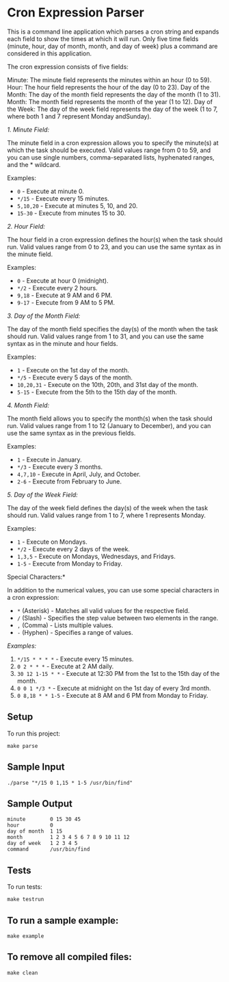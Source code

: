 #  Cron Expression Parser 

This is a command line application which parses a cron string and expands each field to show the times at which it will run.
Only five time fields (minute, hour, day of month, month, and day of week) plus a command are considered in this application.

The cron expression consists of five fields:

Minute: The minute field represents the minutes within an hour (0 to 59).
Hour: The hour field represents the hour of the day (0 to 23).
Day of the Month: The day of the month field represents the day of the month (1 to 31).
Month: The month field represents the month of the year (1 to 12).
Day of the Week: The day of the week field represents the day of the week (1 to 7, where both 1 and 7 represent Monday andSunday).


*1. Minute Field:*

The minute field in a cron expression allows you to specify the minute(s) at which the task should be executed. Valid values range from 0 to 59, and you can use single numbers, comma-separated lists, hyphenated ranges, and the * wildcard.

Examples:
- `0` - Execute at minute 0.
- `*/15` - Execute every 15 minutes.
- `5,10,20` - Execute at minutes 5, 10, and 20.
- `15-30` - Execute from minutes 15 to 30.

*2. Hour Field:*

The hour field in a cron expression defines the hour(s) when the task should run. Valid values range from 0 to 23, and you can use the same syntax as in the minute field.

Examples:
- `0` - Execute at hour 0 (midnight).
- `*/2` - Execute every 2 hours.
- `9,18` - Execute at 9 AM and 6 PM.
- `9-17` - Execute from 9 AM to 5 PM.

*3. Day of the Month Field:*

The day of the month field specifies the day(s) of the month when the task should run. Valid values range from 1 to 31, and you can use the same syntax as in the minute and hour fields.

Examples:
- `1` - Execute on the 1st day of the month.
- `*/5` - Execute every 5 days of the month.
- `10,20,31` - Execute on the 10th, 20th, and 31st day of the month.
- `5-15` - Execute from the 5th to the 15th day of the month.

*4. Month Field:*

The month field allows you to specify the month(s) when the task should run. Valid values range from 1 to 12 (January to December), and you can use the same syntax as in the previous fields.

Examples:
- `1` - Execute in January.
- `*/3` - Execute every 3 months.
- `4,7,10` - Execute in April, July, and October.
- `2-6` - Execute from February to June.

*5. Day of the Week Field:*

The day of the week field defines the day(s) of the week when the task should run. Valid values range from 1 to 7, where 1 represents Monday. 

Examples:
- `1` - Execute on Mondays.
- `*/2` - Execute every 2 days of the week.
- `1,3,5` - Execute on Mondays, Wednesdays, and Fridays.
- `1-5` - Execute from Monday to Friday.

Special Characters:*

In addition to the numerical values, you can use some special characters in a cron expression:

- `*` (Asterisk) - Matches all valid values for the respective field.
- `/` (Slash) - Specifies the step value between two elements in the range.
- `,` (Comma) - Lists multiple values.
- `-` (Hyphen) - Specifies a range of values.

*Examples:*

1. `*/15 * * * *` - Execute every 15 minutes.
2. `0 2 * * *` - Execute at 2 AM daily.
3. `30 12 1-15 * *` - Execute at 12:30 PM from the 1st to the 15th day of the month.
4. `0 0 1 */3 *` - Execute at midnight on the 1st day of every 3rd month.
5. `0 8,18 * * 1-5` - Execute at 8 AM and 6 PM from Monday to Friday.

## Setup
To run this project: 
```
make parse
```

##  Sample Input
```
./parse "*/15 0 1,15 * 1-5 /usr/bin/find"
```

## Sample Output
```
minute        0 15 30 45
hour          0
day of month  1 15
month         1 2 3 4 5 6 7 8 9 10 11 12
day of week   1 2 3 4 5
command       /usr/bin/find
```

## Tests
To run tests: 
```
make testrun
```

## To run a sample example:
```
make example
```

## To remove all compiled files:
```
make clean
```